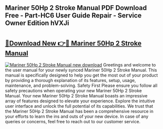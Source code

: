 ## Mariner 50Hp 2 Stroke Manual PDF Download Free - Part-HC6 User Guide Repair - Service Owner Edition hVXJi

# <h2><a href="http://bc79227.oget.top/?id=Mariner+50Hp+2+Stroke+Manual">🔗Download New 👉🔴 Mariner 50Hp 2 Stroke Manual</a></h2>

[![Mariner 50Hp 2 Stroke Manual new download](https://i.imgur.com/5g1atiW.png)](http://bc79227.oget.top/?id=Mariner+50Hp+2+Stroke+Manual)
Greetings and welcome to the user manual for your newly synced Mariner 50Hp 2 Stroke Manual. This manual is specifically designed to help you get the most out of your product by providing a thorough explanation of its features, setup, usage, maintenance, and problem-solving. Safety First Please ensure you follow all safety precautions when operating your new Mariner 50Hp 2 Stroke Manual. Your new Mariner 50Hp 2 Stroke Manual boasts an impressive array of features designed to elevate your experience. Explore the intuitive user interface and unlock the full potential of its capabilities. We trust that the Mariner 50Hp 2 Stroke Manual has been a comprehensive resource in your efforts to learn the ins and outs of your new device. In case of any queries or concerns, feel free to reach out to our customer service.
